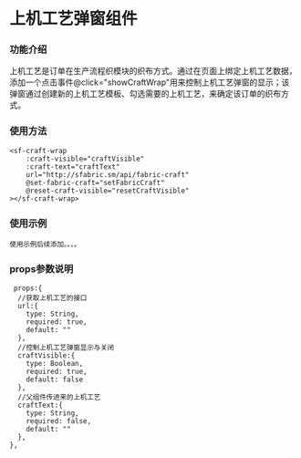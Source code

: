 # 上机工艺弹窗组件 #


### 功能介绍 ### 


  上机工艺是订单在生产流程织模块的织布方式。通过在页面上绑定上机工艺数据，添加一个点击事件@click="showCraftWrap"用来控制上机工艺弹窗的显示；该弹窗通过创建新的上机工艺模板、勾选需要的上机工艺，来确定该订单的织布方式。
  

### 使用方法 ###

    <sf-craft-wrap
        :craft-visible="craftVisible"
        :craft-text="craftText"
        url="http://sfabric.sm/api/fabric-craft"
        @set-fabric-craft="setFabricCraft"
        @reset-craft-visible="resetCraftVisible"
    ></sf-craft-wrap>


### 使用示例 ###
    使用示例后续添加。。。。





### props参数说明 ###

     props:{
      //获取上机工艺的接口
      url:{
        type: String,
        required: true,
        default: ""
      },
      //控制上机工艺弹窗显示与关闭
      craftVisible:{
        type: Boolean,
        required: true,
        default: false
      },
      //父组件传进来的上机工艺
      craftText:{
        type: String,
        required: false,
        default: ""
      },
    },